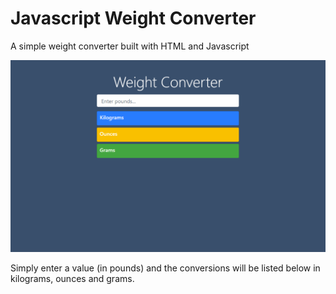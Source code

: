 # Javascript Weight Converter
A simple weight converter built with HTML and Javascript

![](demo.gif)

Simply enter a value (in pounds) and the conversions will be listed below in kilograms, ounces and grams.
